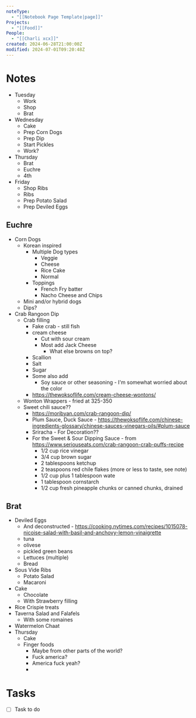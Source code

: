 ```yaml
---
noteType:
  - "[[Notebook Page Template|page]]"
Projects:
  - "[[Food]]"
People:
  - "[[Charli xcx]]"
created: 2024-06-28T21:00:00Z
modified: 2024-07-01T09:20:48Z
---
```

# Notes

- Tuesday 
	- Work
	- Shop
	- Brat
- Wednesday
	- Cake
	- Prep Corn Dogs
	- Prep Dip
	- Start Pickles
	- Work?
- Thursday
	- Brat
	- Euchre
	- 4th
- Friday
	- Shop Ribs
	- Ribs
	- Prep Potato Salad
	- Prep Deviled Eggs

## Euchre
- Corn Dogs
	- Korean inspired
		- Multiple Dog types
			- Veggie
			- Cheese
			- Rice Cake
			- Normal
		- Toppings
			- French Fry batter
			- Nacho Cheese and Chips
	- Mini and/or hybrid dogs
	- Dips?
- Crab Rangoon Dip
	- Crab filling
		- Fake crab - still fish
		- cream cheese
			- Cut with sour cream
			- Most add Jack Cheese
				- What else browns on top?
		- Scallion
		- Salt
		- Sugar
		- Some also add
			- Soy sauce or other seasoning - I'm somewhat worried about the color
		- https://thewoksoflife.com/cream-cheese-wontons/
	- Wonton Wrappers - fried at 325-350
	- Sweet chili sauce??
		- https://moribyan.com/crab-rangoon-dip/
		- Plum Sauce, Duck Sauce - https://thewoksoflife.com/chinese-ingredients-glossary/chinese-sauces-vinegars-oils/#plum-sauce
		- Sriracha - For Decoration??
		- For the Sweet & Sour Dipping Sauce - from https://www.seriouseats.com/crab-rangoon-crab-puffs-recipe
			- 1/2 cup rice vinegar
			- 3/4 cup brown sugar
			- 2 tablespoons ketchup
			- 2 teaspoons red chile flakes (more or less to taste, see note)
			- 1/2 cup plus 1 tablespoon wate
			- 1 tablespoon cornstarch
			- 1/2 cup fresh pineapple chunks or canned chunks, drained

## Brat
- Deviled Eggs
	- And deconstructed - https://cooking.nytimes.com/recipes/1015078-nicoise-salad-with-basil-and-anchovy-lemon-vinaigrette
	- tuna 
	- olivese
	- pickled green beans
	- Lettuces (multiple)
	- Bread
- Sous Vide Ribs
	- Potato Salad
	- Macaroni 
- Cake
	- Chocolate 
	- With Strawberry filling
- Rice Crispie treats
- Taverna Salad and Falafels 
	- With some romaines 
- Watermelon Chaat
- Thursday
	- Cake
	- Finger foods
		- Maybe from other parts of the world?
		- Fuck america?
		- America fuck yeah?
		- 
# Tasks

- [ ] Task to do